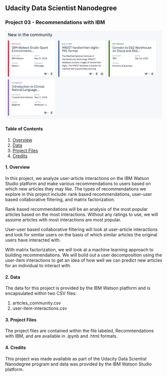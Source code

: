 ## Udacity Data Scientist Nanodegree

### Project 03 - Recommendations with IBM

![ibm-recommendations](images/ibm-recommendations.png)

#### Table of Contents
1. [Overview](#summary)
2. [Data](#data)
3. [Project Files](#project_files)
4. [Credits](#credits)

#### 1. Overview <a name="summary"></a>
In this project, we analyze user-article interactions on the IBM Watson Studio platform and make various recommendations to users based on which new articles they may like. The types of recommendations we explore in this project include: rank based recommendations, user-user based collaborative filtering, and matrix factorization.

Rank based recommendations will be an analysis of the most popular articles based on the most interactions. Without any ratings to use, we will assume articles with most interactions are most popular.

User-user based collaborative filtering will look at user-article interactions and look for similar users on the basis of which similar articles the original users have interacted with. 

With matrix factorization, we will look at a machine learning approach to building recommendations. We will build out a user decomposition using the user-item interactions to get an idea of how well we can predict new articles for an individual to interact with. 


#### 2. Data <a name="data"></a> 
The data for this project is provided by the IBM Watson platform and is encapsulated within two CSV files:
	
1. articles_community.csv
2. user-item-interactions.csv

#### 3. Project Files <a name="project_files"></a>
The project files are contained within the file labeled, Recommendations with IBM, and are available in .ipynb and .html formats.

#### 4. Credits <a name="credits"></a>
This project was made available as part of the Udacity Data Scientist Nanodegree program and data was provided by the IBM Watson Studio platform.

